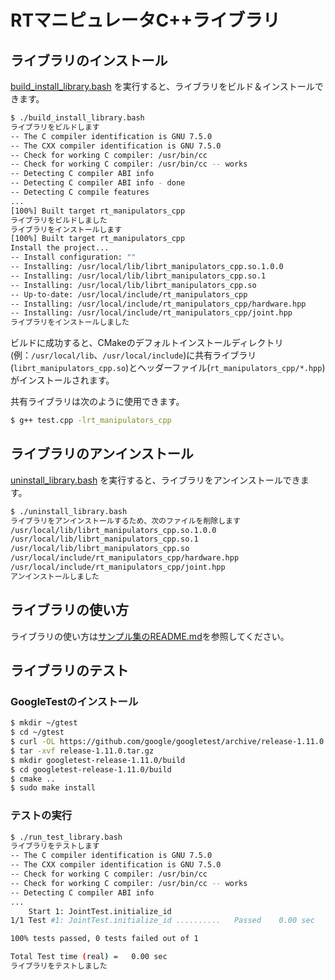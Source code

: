 # RTマニピュレータC++ライブラリ


## ライブラリのインストール

[build_install_library.bash](./build_install_library.bash)
を実行すると、ライブラリをビルド＆インストールできます。

```sh
$ ./build_install_library.bash
ライブラリをビルドします
-- The C compiler identification is GNU 7.5.0
-- The CXX compiler identification is GNU 7.5.0
-- Check for working C compiler: /usr/bin/cc
-- Check for working C compiler: /usr/bin/cc -- works
-- Detecting C compiler ABI info
-- Detecting C compiler ABI info - done
-- Detecting C compile features
...
[100%] Built target rt_manipulators_cpp
ライブラリをビルドしました
ライブラリをインストールします
[100%] Built target rt_manipulators_cpp
Install the project...
-- Install configuration: ""
-- Installing: /usr/local/lib/librt_manipulators_cpp.so.1.0.0
-- Installing: /usr/local/lib/librt_manipulators_cpp.so.1
-- Installing: /usr/local/lib/librt_manipulators_cpp.so
-- Up-to-date: /usr/local/include/rt_manipulators_cpp
-- Installing: /usr/local/include/rt_manipulators_cpp/hardware.hpp
-- Installing: /usr/local/include/rt_manipulators_cpp/joint.hpp
ライブラリをインストールしました
```

ビルドに成功すると、CMakeのデフォルトインストールディレクトリ(例：`/usr/local/lib`、`/usr/local/include`)に共有ライブラリ(`librt_manipulators_cpp.so`)とヘッダーファイル(`rt_manipulators_cpp/*.hpp`)がインストールされます。

共有ライブラリは次のように使用できます。

```sh
$ g++ test.cpp -lrt_manipulators_cpp
```

## ライブラリのアンインストール

[uninstall_library.bash](./uninstall_library.bash)
を実行すると、ライブラリをアンインストールできます。

```sh
$ ./uninstall_library.bash
ライブラリをアンインストールするため、次のファイルを削除します
/usr/local/lib/librt_manipulators_cpp.so.1.0.0
/usr/local/lib/librt_manipulators_cpp.so.1
/usr/local/lib/librt_manipulators_cpp.so
/usr/local/include/rt_manipulators_cpp/hardware.hpp
/usr/local/include/rt_manipulators_cpp/joint.hpp
アンインストールしました
```

## ライブラリの使い方

ライブラリの使い方は[サンプル集のREADME.md](../samples/README.md)を参照してください。

## ライブラリのテスト

### GoogleTestのインストール

```sh
$ mkdir ~/gtest
$ cd ~/gtest
$ curl -OL https://github.com/google/googletest/archive/release-1.11.0.tar.gz
$ tar -xvf release-1.11.0.tar.gz
$ mkdir googletest-release-1.11.0/build
$ cd googletest-release-1.11.0/build
$ cmake ..
$ sudo make install
```

### テストの実行

```sh
$ ./run_test_library.bash
ライブラリをテストします
-- The C compiler identification is GNU 7.5.0
-- The CXX compiler identification is GNU 7.5.0
-- Check for working C compiler: /usr/bin/cc
-- Check for working C compiler: /usr/bin/cc -- works
-- Detecting C compiler ABI info
...
    Start 1: JointTest.initialize_id
1/1 Test #1: JointTest.initialize_id ..........   Passed    0.00 sec

100% tests passed, 0 tests failed out of 1

Total Test time (real) =   0.00 sec
ライブラリをテストしました
```
